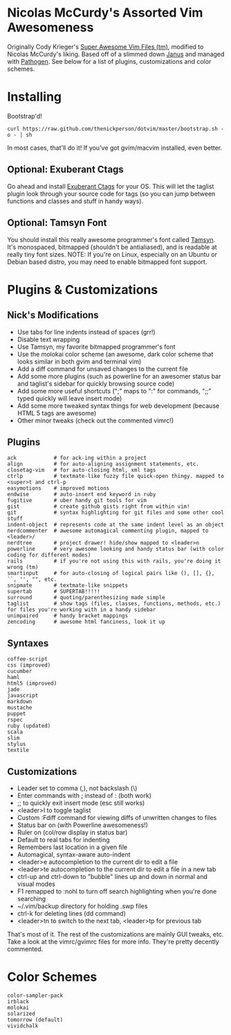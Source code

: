 Nicolas McCurdy's Assorted Vim Awesomeness
==========================================

Originally Cody Krieger's [Super Awesome Vim Files (tm)](/codykriger/dotvim), modified to Nicolas McCurdy's liking.
Based off of a slimmed down [Janus](/carlhuda/janus) and managed with [Pathogen](/tpope/vim-pathogen).
See below for a list of plugins, customizations and color schemes.

Installing
==========

Bootstrap'd!

```
curl https://raw.github.com/thenickperson/dotvim/master/bootstrap.sh -o - | sh
```

In most cases, that'll do it! If you've got gvim/macvim installed, even better.

## Optional: Exuberant Ctags

Go ahead and install [Exuberant Ctags](http://ctags.sourceforge.net/) for your OS.
This will let the taglist plugin look through your source code for tags (so you can
jump between functions and classes and stuff in handy ways).

## Optional: Tamsyn Font

You should install this really awesome programmer's font called [Tamsyn](http://www.fial.com/~scott/tamsyn-font/).
It's monospaced, bitmapped (shouldn't be antialiased), and is readable at really tiny font sizes.
NOTE: If you're on Linux, especially on an Ubuntu or Debian based distro, you may need to enable bitmapped font support.

Plugins & Customizations
========================

## Nick's Modifications
- Use tabs for line indents instead of spaces (grr!)
- Disable text wrapping
- Use Tamsyn, my favorite bitmapped programmer's font
- Use the molokai color scheme (an awesome, dark color scheme that looks similar in both gvim and terminal vim)
- Add a diff command for unsaved changes to the current file
- Add some more plugins (such as powerline for an awesomer status bar and taglist's sidebar for quickly browsing source code)
- Add some more useful shortcuts (";" maps to ":" for commands, ";;" typed quickly will leave insert mode)
- Add some more tweaked syntax things for web development (because HTML 5 tags are awesome)
- Other minor tweaks (check out the commented vimrc!)

## Plugins

```
ack            # for ack-ing within a project
align          # for auto-aligning assignment statements, etc.
closetag-vim   # for auto-closing html, xml tags
ctrlp          # textmate-like fuzzy file quick-open thingy. mapped to <super>t and ctrl-p
easymotions    # improved motions
endwise        # auto-insert end keyword in ruby
fugitive       # uber handy git tools for vim
gist           # create github gists right from within vim!
git            # syntax highlighting for git files and some other cool stuff
indent-object  # represents code at the same indent level as an object
nerdcommenter  # awesome automagical commenting plugin, mapped to <leader>/
nerdtree       # project drawer! hide/show mapped to <leader>n
powerline      # very awesome looking and handy status bar (with color coding for different modes)
rails          # if you're not using this with rails, you're doing it wrong (tm)
smartinput     # for auto-closing of logical pairs like (), [], {}, ``, '', "", etc.
snipmate       # textmate-like snippets
supertab       # SUPERTAB!!!!!
surround       # quoting/parenthesizing made simple
taglist        # show tags (files, classes, functions, methods, etc.) for files you're working with in a handy sidebar
unimpaired     # handy bracket mappings
zencoding      # awesome html fanciness, look it up
```

## Syntaxes

```
coffee-script
css (improved)
cucumber
haml
html5 (improved)
jade
javascript
markdown
mustache
puppet
rspec
ruby (updated)
scala
slim
stylus
textile
```

## Customizations

- Leader set to comma (,), not backslash (\\)
- Enter commands with ; instead of : (both work)
- ;; to quickly exit insert mode (esc still works)
- \<leader\>l to toggle taglist
- Custom :Fdiff command for viewing diffs of unwritten changes to files
- Status bar on (with Powerline awesomeness!)
- Ruler on (col/row display in status bar)
- Default to real tabs for indenting
- Remembers last location in a given file
- Automagical, syntax-aware auto-indent
- \<leader\>e autocompletion to the current dir to edit a file
- \<leader\>te autocompletion to the current dir to edit a file in a new
  tab
- ctrl-up and ctrl-down to "bubble" lines up and down in normal and
  visual modes
- F1 remapped to :nohl to turn off search highlighting when you're done
  searching
- ~/.vim/backup directory for holding .swp files
- ctrl-k for deleting lines (dd command)
- \<leader\>tn to switch to the next tab, \<leader\>tp for previous tab

That's most of it. The rest of the customizations are mainly GUI tweaks,
etc. Take a look at the vimrc/gvimrc files for more info. They're pretty
decently commented.

Color Schemes
=============

```
color-sampler-pack
irblack
molokai
solarized
tomorrow (default)
vividchalk
```
